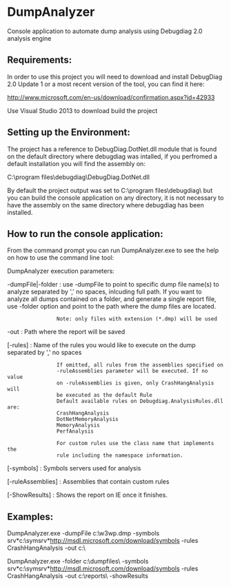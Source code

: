 # DumpAnalyzer
Console application to automate dump analysis using Debugdiag 2.0 analysis engine

Requirements:
----------------------------

In order to use this project you will need to download and install DebugDiag 2.0 Update 1 or a most recent version of the tool, you can find it here:

http://www.microsoft.com/en-us/download/confirmation.aspx?id=42933

Use Visual Studio 2013 to download build the project


Setting up the Environment:
-----------------------------

The project has a reference to DebugDiag.DotNet.dll module that is found on the default directory where debugdiag was intalled, if you perfromed a default installation you will find the assembly on:

C:\program files\debugdiag\DebugDiag.DotNet.dll

By default the project output was set to C:\program files\debugdiag\ but you can build the console application on any directory, it is not necessary to have the assembly on the same directory where debugdiag has been installed.


How to run the console application:
--------------------------------------

From the command prompt you can run DumpAnalyzer.exe to see the help on how to use the command line tool:

DumpAnalyzer execution parameters:

-dumpFile|-folder : use -dumpFile to point to specific dump file name(s) to
                    analyze separated by ',' no spaces, inlcuding full path.
                    If you want to analyze all dumps contained on a folder,
                    and generate a single report file, use -folder option and
                    point to the path where the dump files are located.

                    Note: only files with extension (*.dmp) will be used

-out              : Path where the report will be saved

[-rules]          : Name of the rules you would like to execute on the dump
                    separated by ',' no spaces

                    If omitted, all rules from the assemblies specified on
                    -ruleAssemblies parameter will be executed. If no value
                    on -ruleAssemblies is given, only CrashHangAnalysis will
                    be executed as the default Rule
                    Default available rules on Debugdiag.AnalysisRules.dll are:
                    CrashHangAnalysis
                    DotNetMemoryAnalysis
                    MemoryAnalysis
                    PerfAnalysis

                    For custom rules use the class name that implements the
                    rule including the namespace information.

[-symbols]        : Symbols servers used for analysis

[-ruleAssemblies] : Assemblies that contain custom rules


[-ShowResults]    : Shows the report on IE once it finishes.

Examples:
------------------

DumpAnalyzer.exe -dumpFile c:\w3wp.dmp -symbols srv\*c:\symsrv\*http://msdl.microsoft.com/download/symbols -rules CrashHangAnalysis -out c:\

DumpAnalyzer.exe -folder c:\dumpfiles\ -symbols srv\*c:\symsrv\*http://msdl.microsoft.com/download/symbols -rules CrashHangAnalysis -out c:\reports\ -showResults
